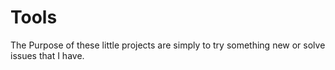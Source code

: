 # Tools

The Purpose of these little projects are simply to try something new or solve issues that I have.
